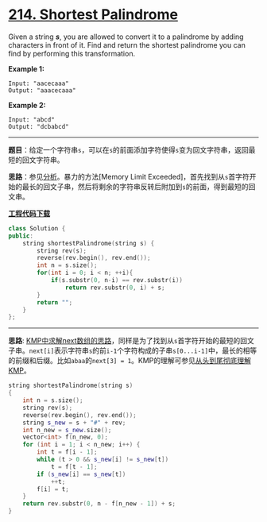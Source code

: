 # [214. Shortest Palindrome](https://leetcode.com/problems/shortest-palindrome/)

Given a string ***s***, you are allowed to convert it to a palindrome by adding characters in front of it. Find and return the shortest palindrome you can find by performing this transformation.

**Example 1:**

```
Input: "aacecaaa"
Output: "aaacecaaa"
```

**Example 2:**

```
Input: "abcd"
Output: "dcbabcd"
```

-----

**题目**：给定一个字符串`s`，可以在`s`的前面添加字符使得`s`变为回文字符串，返回最短的回文字符串。

**思路**：参见[分析](https://leetcode.com/problems/shortest-palindrome/solution/)。暴力的方法[Memory Limit Exceeded]，首先找到从`s`首字符开始的最长的回文子串，然后将剩余的字符串反转后附加到`s`的前面，得到最短的回文串。

[**工程代码下载**](https://github.com/shenkh/leetcode)

```cpp
class Solution {
public:
    string shortestPalindrome(string s) {
        string rev(s);
        reverse(rev.begin(), rev.end());
        int n = s.size();
        for(int i = 0; i < n; ++i){
            if(s.substr(0, n-i) == rev.substr(i))
                return rev.substr(0, i) + s;
        }
        return "";
    }
};
```

-----

**思路**: [KMP中求解next数组的思路](https://leetcode.com/problems/shortest-palindrome/solution/)，同样是为了找到从`s`首字符开始的最短的回文子串。`next[i]`表示字符串`s`的前`i-1`个字符构成的子串`s[0...i-1]`中，最长的相等的前缀和后缀。比如`abaa`的`next[3] = 1`。KMP的理解可参见[从头到尾彻底理解KMP](https://blog.csdn.net/v_july_v/article/details/7041827)。

```cpp
string shortestPalindrome(string s)
{
    int n = s.size();
    string rev(s);
    reverse(rev.begin(), rev.end());
    string s_new = s + "#" + rev;
    int n_new = s_new.size();
    vector<int> f(n_new, 0);
    for (int i = 1; i < n_new; i++) {
        int t = f[i - 1];
        while (t > 0 && s_new[i] != s_new[t])
            t = f[t - 1];
        if (s_new[i] == s_new[t])
            ++t;
        f[i] = t;
    }
    return rev.substr(0, n - f[n_new - 1]) + s;
}
```
